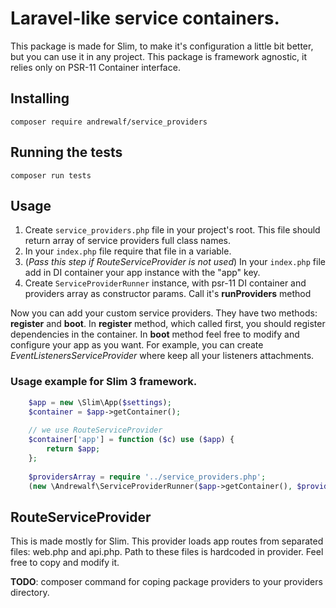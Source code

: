# Laravel-like service containers.

This package is made for Slim, to make it's configuration a little bit better, but
you can use it in any project. This package is framework agnostic, it relies only on PSR-11
Container interface.

## Installing
```
composer require andrewalf/service_providers
```

## Running the tests
```
composer run tests
```

## Usage
1. Create `service_providers.php` file in your project's root. This file should return array of
service providers full class names.
2. In your `index.php` file require that file in a variable.
3. (*Pass this step if RouteServiceProvider is not used*) In your `index.php` file add in DI container your app instance with the "app" key.
4. Create `ServiceProviderRunner` instance, with psr-11 DI container and providers array as constructor params. 
Call it's **runProviders** method

Now you can add your custom service providers. They have two methods: **register** and **boot**.
In **register** method, which called first, you should register dependencies in the container.
In **boot** method feel free to modify and configure your app as you want. For example, you can
create *EventListenersServiceProvider* where keep all your listeners attachments.

### Usage example for Slim 3 framework.

```php
    $app = new \Slim\App($settings);
    $container = $app->getContainer();
    
    // we use RouteServiceProvider
    $container['app'] = function ($c) use ($app) {
        return $app;
    };
    
    $providersArray = require '../service_providers.php';
    (new \Andrewalf\ServiceProviderRunner($app->getContainer(), $providersArray))->runProviders();
```

## RouteServiceProvider

This is made mostly for Slim.
This provider loads app routes from separated files: web.php and api.php. Path to these files is
hardcoded in provider. Feel free to copy and modify it.

**TODO**: composer command for coping package providers to your providers directory.
